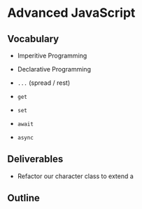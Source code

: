 # Advanced JavaScript

## Vocabulary

- Imperitive Programming

- Declarative Programming

- `...` (spread / rest)

- `get`

- `set`

- `await`

- `async`


## Deliverables

* Refactor our character class to extend a 

## Outline

